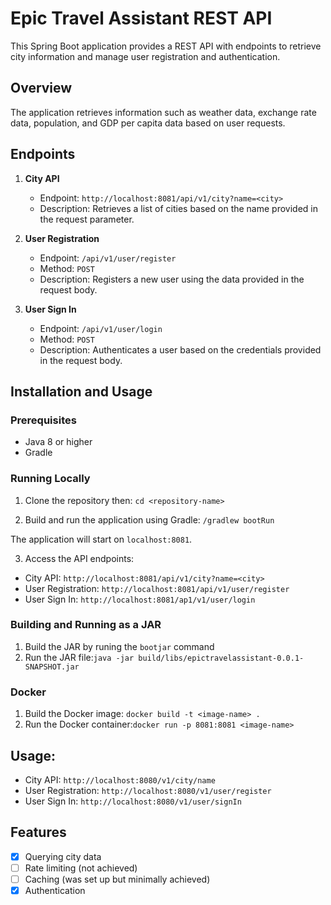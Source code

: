 # Epic Travel Assistant REST API

This Spring Boot application provides a REST API with endpoints to retrieve city information and manage user registration and authentication.

## Overview

The application retrieves information such as weather data, exchange rate data, population, and GDP per capita data based on user requests.

## Endpoints

1. **City API**

    - Endpoint: `http://localhost:8081/api/v1/city?name=<city>`
    - Description: Retrieves a list of cities based on the name provided in the request parameter.

2. **User Registration**

    - Endpoint: `/api/v1/user/register`
    - Method: `POST`
    - Description: Registers a new user using the data provided in the request body.

3. **User Sign In**

    - Endpoint: `/api/v1/user/login`
    - Method: `POST`
    - Description: Authenticates a user based on the credentials provided in the request body.

## Installation and Usage

### Prerequisites

- Java 8 or higher
- Gradle

### Running Locally

1. Clone the repository then:
   `cd <repository-name>`

2. Build and run the application using Gradle:
 `/gradlew bootRun`


The application will start on `localhost:8081`.

3. Access the API endpoints:

- City API: `http://localhost:8081/api/v1/city?name=<city>`
- User Registration: `http://localhost:8081/api/v1/user/register`
- User Sign In: `http://localhost:8081/ap1/v1/user/login`

### Building and Running as a JAR

1. Build the JAR by runing the `bootjar` command
2. Run the JAR file:`java -jar build/libs/epictravelassistant-0.0.1-SNAPSHOT.jar`

### Docker

1. Build the Docker image: `docker build -t <image-name> .`
2. Run the Docker container:`docker run -p 8081:8081 <image-name>`
   
 ## Usage:

- City API: `http://localhost:8080/v1/city/name`
- User Registration: `http://localhost:8080/v1/user/register`
- User Sign In: `http://localhost:8080/v1/user/signIn`

## Features

- [x] Querying city data
- [ ] Rate limiting (not achieved)
- [ ] Caching  (was set up but minimally achieved)
- [x] Authentication 

